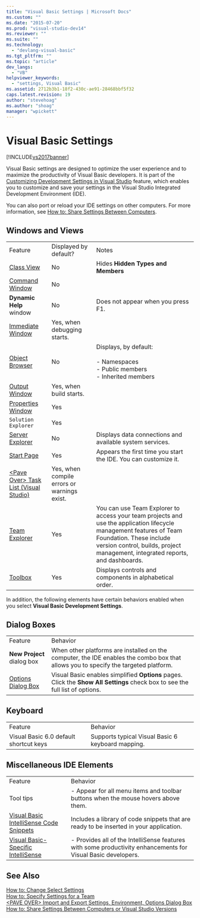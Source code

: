 ```yaml
---
title: "Visual Basic Settings | Microsoft Docs"
ms.custom: ""
ms.date: "2015-07-20"
ms.prod: "visual-studio-dev14"
ms.reviewer: ""
ms.suite: ""
ms.technology: 
  - "devlang-visual-basic"
ms.tgt_pltfrm: ""
ms.topic: "article"
dev_langs: 
  - "VB"
helpviewer_keywords: 
  - "settings, Visual Basic"
ms.assetid: 2712b3b1-18f2-430c-ae91-28468bbf5f32
caps.latest.revision: 19
author: "stevehoag"
ms.author: "shoag"
manager: "wpickett"
---
```

# Visual Basic Settings
[!INCLUDE[vs2017banner](../../../includes/vs2017banner.md)]

Visual Basic settings are designed to optimize the user experience and to maximize the productivity of Visual Basic developers. It is part of the [Customizing Development Settings in Visual Studio](http://msdn.microsoft.com/en-us/22c4debb-4e31-47a8-8f19-16f328d7dcd3) feature, which enables you to customize and save your settings in the Visual Studio Integrated Development Environment (IDE).  
  
 You can also port or reload your IDE settings on other computers. For more information, see [How to: Share Settings Between Computers](http://msdn.microsoft.com/en-us/1131fb10-35c1-42da-9cd8-91aa3235b882).  
  
## Windows and Views  
  
||||  
|-|-|-|  
|Feature|Displayed by default?|Notes|  
|[Class View](/visual-studio/ide/viewing-the-structure-of-code)|No|Hides **Hidden Types and Members**|  
|[Command Window](/visual-studio/ide/reference/command-window)|No||  
|**Dynamic Help** window|No|Does not appear when you press F1.|  
|[Immediate Window](/visual-studio/ide/reference/immediate-window)|Yes, when debugging starts.||  
|[Object Browser](/visual-studio/ide/viewing-the-structure-of-code)|No|Displays, by default:<br /><br /> -   Namespaces<br />-   Public members<br />-   Inherited members|  
|[Output Window](/visual-studio/ide/reference/output-window)|Yes, when build starts.||  
|[Properties Window](/visual-studio/ide/reference/properties-window)|Yes||  
|`Solution Explorer`|Yes||  
|[Server Explorer](http://msdn.microsoft.com/library/4ea29b3b-bbb2-45e4-9082-eaf635c41c4d)|No|Displays data connections and available system services.|  
|[Start Page](/visual-studio/ide/customizing-the-start-page-for-visual-studio)|Yes|Appears the first time you start the IDE. You can customize it.|  
|[\<Pave Over> Task List (Visual Studio)](http://msdn.microsoft.com/en-us/ce97c0e2-5011-499a-b60a-dc5b9cc22654)|Yes, when compile errors or warnings exist.||  
|[Team Explorer](http://msdn.microsoft.com/library/1372e56c-b34f-42c2-b72c-94b57620c75c)|Yes|You can use Team Explorer to access your team projects and use the application lifecycle management features of Team Foundation. These include version control, builds, project management, integrated reports, and dashboards.|  
|[Toolbox](/visual-studio/ide/reference/toolbox)|Yes|Displays controls and components in alphabetical order.|  
  
 In addition, the following elements have certain behaviors enabled when you select **Visual Basic Development Settings**.  
  
## Dialog Boxes  
  
|||  
|-|-|  
|Feature|Behavior|  
|**New Project** dialog box|When other platforms are installed on the computer, the IDE enables the combo box that allows you to specify the targeted platform.|  
|[Options Dialog Box](/visual-studio/ide/reference/options-dialog-box-visual-studio)|Visual Basic enables simplified **Options** pages. Click the **Show All Settings** check box to see the full list of options.|  
  
## Keyboard  
  
|||  
|-|-|  
|Feature|Behavior|  
|Visual Basic 6.0 default shortcut keys|Supports typical Visual Basic 6 keyboard mapping.|  
  
## Miscellaneous IDE Elements  
  
|||  
|-|-|  
|Feature|Behavior|  
|Tool tips|-   Appear for all menu items and toolbar buttons when the mouse hovers above them.|  
|[Visual Basic IntelliSense Code Snippets](../../../visual-basic/developing-apps/using-ide/intellisense-code-snippets.md)|Includes a library of code snippets that are ready to be inserted in your application.|  
|[Visual Basic-Specific IntelliSense](/visual-studio/ide/visual-basic-specific-intellisense)|-   Provides all of the IntelliSense features with some productivity enhancements for Visual Basic developers.|  
  
## See Also  
 [How to: Change Select Settings](http://msdn.microsoft.com/en-us/ec70b520-a3e3-43c9-929b-bdc732cd2147)   
 [How to: Specify Settings for a Team](http://msdn.microsoft.com/en-us/89eeee3d-dd5e-4815-a45b-c48add63a8aa)   
 [\<PAVE OVER> Import and Export Settings, Environment, Options Dialog Box](http://msdn.microsoft.com/en-us/536fb39a-83a4-4b5b-afd6-8e6c42f980fe)   
 [How to: Share Settings Between Computers or Visual Studio Versions](http://msdn.microsoft.com/en-us/1131fb10-35c1-42da-9cd8-91aa3235b882)
